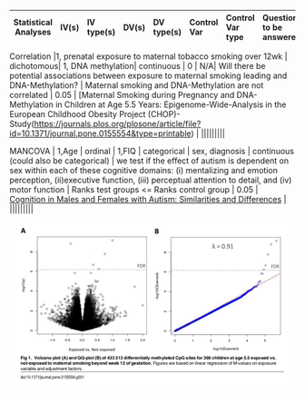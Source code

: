 | **Statistical Analyses**	|  **IV(s)**  |  **IV type(s)** |  **DV(s)**  |  **DV type(s)**  |  **Control Var** | **Control Var type**  | **Question to be answered** | **_H0_** | **alpha** | **link to paper**| 
|:----------:|:----------|:------------|:-------------|:-------------|:------------|:------------- |:------------------|:----:|:-------:|:-------|

Correlation	|1, prenatal exposure to maternal tobacco smoking over 12wk | dichotomous| 1, DNA methylation| continuous | 0 | N/A| 	Will there be potential associations between exposure to maternal smoking leading and DNA-Methylation? | Maternal smoking and DNA-Methylation are not correlated | 0.05 | [Maternal Smoking during Pregnancy and DNA-Methylation in Children at Age 5.5 Years: Epigenome-Wide-Analysis in the European Childhood Obesity Project (CHOP)- Study(https://journals.plos.org/plosone/article/file?id=10.1371/journal.pone.0155554&type=printable) | |||||||||

  
  MANCOVA	| 1,Age | ordinal | 1,FIQ | categorical | sex, diagnosis | continuous (could also be categorical) | 	we test if the effect of autism is dependent on sex within each of these cognitive domains: (i) mentalizing and emotion perception, (ii)executive function, (iii) perceptual attention to detail, and (iv) motor function | Ranks test groups <= Ranks control group | 0.05 | [Cognition in Males and Females with Autism: Similarities and Differences](https://journals.plos.org/plosone/article?id=10.1371/journal.pone.0047198) |  |||||||||
  
![correlation plot from reference](correlation_screenshot.png)
